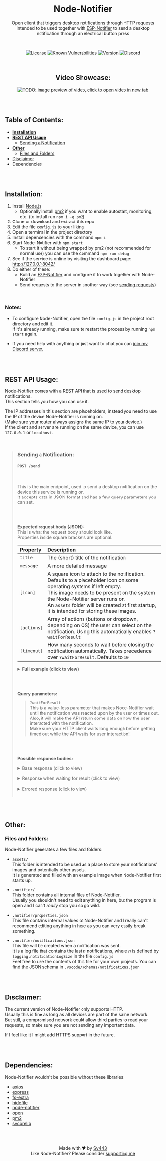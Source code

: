 <div style="text-align:center;" align="center">

# Node-Notifier

Open client that triggers desktop notifications through HTTP requests  
Intended to be used together with [ESP-Notifier](https://github.com/Sv443/ESP-Notifier) to send a desktop notification through an electrical button press

<br>

[![License](https://img.shields.io/github/license/Sv443/Node-Notifier)](https://sv443.net/LICENSE)
[![Known Vulnerabilities](https://snyk.io/test/github/Sv443/Node-Notifier/badge.svg)](https://snyk.io/test/github/Sv443/Node-Notifier)
[![Version](https://img.shields.io/github/package-json/v/Sv443/Node-Notifier)](https://github.com/Sv443/Node-Notifier/blob/main/changelog.md#readme)
[![Discord](https://img.shields.io/discord/565933531214118942)](https://dc.sv443.net/)

<br>

## Video Showcase:

<a href="https://youtu.be/" target="_blank">
    <img src="./.github/assets/video_showcase.png" alt="TODO: image preview of video, click to open video in new tab">
</a>

</div>

<br><br>

## Table of Contents:
- **[Installation](#installation)**
- **[REST API Usage](#rest-api-usage)**
    - [Sending a Notification](#sending-a-notification)
- **[Other](#other)**
    - [Files and Folders](#files-and-folders)
- [Disclaimer](#disclaimer)
- [Dependencies](#dependencies)

<br><br>

## Installation:
1. Install [Node.js](https://nodejs.org/)
    - Optionally install [pm2](https://npmjs.com/package/pm2) if you want to enable autostart, monitoring, etc. (to install run `npm i -g pm2`)
2. Clone or download and extract this repo
3. Edit the file `config.js` to your liking
4. Open a terminal in the project directory
5. Install dependencies with the command `npm i`
6. Start Node-Notifier with `npm start`
    - To start it without being wrapped by pm2 (not recommended for normal use) you can use the command `npm run debug`
7. See if the service is online by visiting the dashboard page: http://127.0.0.1:8042/
8. Do either of these:
    - Build an [ESP-Notifier](https://github.com/Sv443/ESP-Notifier) and configure it to work together with Node-Notifier
    - Send requests to the server in another way (see [sending requests](#rest-api-usage))

<br>

### Notes:
- To configure Node-Notifier, open the file `config.js` in the project root directory and edit it.  
If it's already running, make sure to restart the process by running `npm start` again.  
  
- If you need help with anything or just want to chat you can [join my Discord server.](https://dc.sv443.net/)

<br><br>

## REST API Usage:
Node-Notifier comes with a REST API that is used to send desktop notifications.  
This section tells you how you can use it.  
  
The IP addresses in this section are placeholders, instead you need to use the IP of the device Node-Notifier is running on.  
(Make sure your router always assigns the same IP to your device.)  
If the client and server are running on the same device, you can use `127.0.0.1` or `localhost`.

<br>

> ### Sending a Notification:
> #### `POST /send`
> 
> <br>
> 
> This is the main endpoint, used to send a desktop notification on the device this service is running on.  
> It accepts data in JSON format and has a few query parameters you can set.
> 
> <br><br>
> 
> **Expected request body (JSON):**  
> This is what the request body should look like.  
> Properties inside square brackets are optional.  
> 
> | Property | Description |
> | :-- | :-- |
> | `title` | The (short) title of the notification |
> | `message` | A more detailed message |
> | `[icon]` | A square icon to attach to the notification. Defaults to a placeholder icon on some operating systems if left empty.<br>This image needs to be present on the system the Node-Notifier server runs on.<br>An `assets` folder will be created at first startup, it is intended for storing these images. |
> | `[actions]` | Array of actions (buttons or dropdown, depending on OS) the user can select on the notification. Using this automatically enables `?waitForResult` |
> | `[timeout]` | How many seconds to wait before closing the notification automatically. Takes precedence over `?waitForResult`. Defaults to `10` |
> 
> <details><summary><b>Full example (click to view)</b></summary>
> 
> ```json
> {
>     "title": "Door Bell",
>     "message": "Someone is at the door, should I open it?",
>     "icon": "assets/door.png",
>     "actions": [
>         "Yes",
>         "No"
>     ],
>     "timeout": 42
> }
> ```
> 
> </details>
> 
> <br><br>
> 
> **Query parameters:**
> > `?waitForResult`  
> > This is a value-less parameter that makes Node-Notifier wait until the notification was reacted upon by the user or times out.  
> > Also, it will make the API return some data on how the user interacted with the notification.  
> > Make sure your HTTP client waits long enough before getting timed out while the API waits for user interaction!
> 
> <br><br>
> 
> **Possible response bodies:**
> 
> <details><summary>Base response (click to view)</summary><br>
> 
> HTTP status code: `200`
> ```json
> {
>     "error": false,
>     "message": "Notification was sent"
> }
> ```
> 
> </details>
> 
> <br>
> 
> <details><summary>Response when waiting for result (click to view)</summary><br>
> 
> HTTP status code: `200`
> ```json
> {
>     "error": false,
>     "message": "Hello, I am a success message",
>     "result": "Can be a string or null",
>     "type": "Describes the type of notification interaction",
>     "value": "Some other value, idk"
> }
> ```
> 
> </details>
> 
> <br>
> 
> <details><summary>Errored response (click to view)</summary><br>
> 
> HTTP status code: `400`
> ```json
> {
>     "error": true,
>     "message": "Hello, I am an error message"
> }
> ```
> 
> </details>
> 
> <br>

<br><br>

## Other:
### Files and Folders:
Node-Notifier generates a few files and folders:
- `assets/`  
This folder is intended to be used as a place to store your notifications' images and potentially other assets.  
It is generated and filled with an example image when Node-Notifier first starts up.  
  
- `.notifier/`  
This folder contains all internal files of Node-Notifier.  
Usually you shouldn't need to edit anything in here, but the program is open and I can't *really* stop you so go wild.  
  
- `.notifier/properties.json`  
This file contains internal values of Node-Notifier and I really can't recommend editing anything in here as you can very easily break something.  
  
- `.notifier/notifications.json`  
This file will be created when a notification was sent.  
It is a log file that contains the last *n* notifications, where *n* is defined by `logging.notificationLogSize` in the file `config.js`  
Feel free to use the contents of this file for your own projects. You can find the JSON schema in `.vscode/schemas/notifications.json`

<br><br>

## Disclaimer:
The current version of Node-Notifier only supports HTTP.  
Usually this is fine as long as all devices are part of the same network.  
But still, a compromised network could allow third parties to read your requests, so make sure you are not sending any important data.  
  
If I feel like it I might add HTTPS support in the future.

<br><br>

## Dependencies:
Node-Notifier wouldn't be possible without these libraries:
- [axios](https://npmjs.com/package/axios)
- [express](https://npmjs.com/package/express)
- [fs-extra](https://npmjs.com/package/fs-extra)
- [hidefile](https://npmjs.com/package/hidefile)
- [node-notifier](https://npmjs.com/package/node-notifier)
- [open](https://npmjs.com/package/open)
- [pm2](https://npmjs.com/package/pm2)
- [svcorelib](https://npmjs.com/package/svcorelib)


<br><br>

<div style="text-align:center;" align="center">

Made with ❤️ by [Sv443](https://github.com/Sv443)  
Like Node-Notifier? Please consider [supporting me](https://github.com/sponsors/Sv443)

</div>